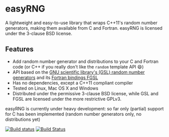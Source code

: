 # easyRNG

A lightweight and easy-to-use library that wraps C++11's random number generators, making them available from C and Fortran.
easyRNG is licensed under the 3-clause BSD license.

## Features

* Add random number generator and distributions to your C and Fortran code (or C++ if you really don't like the `random` template API :smile:)
* API based on the [GNU scientific library's (GSL) random number generators](https://www.gnu.org/software/gsl/) and its [Fortran bindings FGSL](http://www.lrz.de/services/software/mathematik/gsl/fortran/)
* Has no dependencies, except a C++11 compliant compiler
* Tested on Linux, Mac OS X and Windows
* Distributed under the permissive 3-clause BSD license, while GSL and FGSL are licensed under the more restrictive GPLv3.

easyRNG is currently under heavy development: so far only (partial) support for C has been implemented (random number generators only, no distributions yet)

[![Build status](https://ci.appveyor.com/api/projects/status/q3aj9obkyswj2smv?svg=true)](https://ci.appveyor.com/project/tschoonj/easyrng)  [![Build Status](https://travis-ci.org/tschoonj/easyRNG.svg?branch=master)](https://travis-ci.org/tschoonj/easyRNG)


